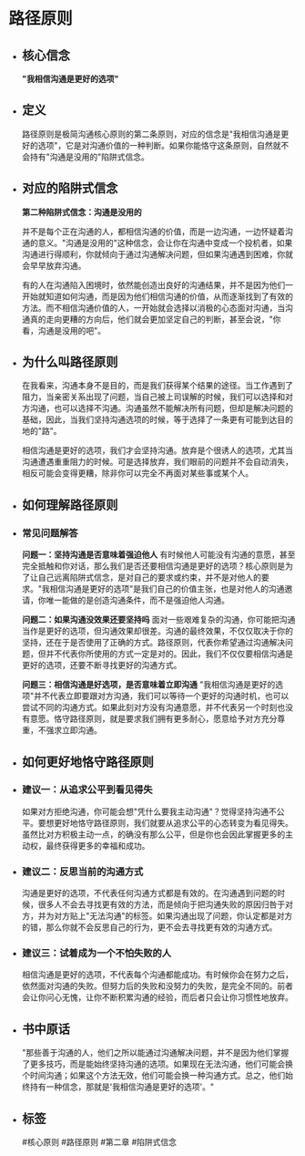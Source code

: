 # 路径原则
- ## 核心信念
  **"我相信沟通是更好的选项"**
- ## 定义
  路径原则是极简沟通核心原则的第二条原则，对应的信念是"我相信沟通是更好的选项"，它是对沟通价值的一种判断。如果你能恪守这条原则，自然就不会持有"沟通是没用的"陷阱式信念。
- ## 对应的陷阱式信念
  **第二种陷阱式信念：沟通是没用的**
  
  并不是每个正在沟通的人，都相信沟通的价值，而是一边沟通，一边怀疑着沟通的意义。"沟通是没用的"这种信念，会让你在沟通中变成一个投机者，如果沟通进行得顺利，你就倾向于通过沟通解决问题，但如果沟通遇到困难，你就会早早放弃沟通。
  
  有的人在沟通陷入困境时，依然能创造出良好的沟通结果，并不是因为他们一开始就知道如何沟通，而是因为他们相信沟通的价值，从而逐渐找到了有效的方法。而不相信沟通价值的人，一开始就会选择以消极的心态面对沟通，当沟通真的走向更糟的方向后，他们就会更加坚定自己的判断，甚至会说，"你看，沟通是没用的吧"。
- ## 为什么叫路径原则
  在我看来，沟通本身不是目的，而是我们获得某个结果的途径。当工作遇到了阻力，当亲密关系出现了问题，当自己被上司误解的时候，我们可以选择和对方沟通，也可以选择不沟通。沟通虽然不能解决所有问题，但却是解决问题的基础，因此，当我们坚持沟通选项的时候，等于选择了一条更有可能到达目的地的"路"。
  
  相信沟通是更好的选项，我们才会坚持沟通。放弃是个很诱人的选项，尤其当沟通遭遇重重阻力的时候。可是选择放弃，我们眼前的问题并不会自动消失，相反可能会变得更糟，除非你可以完全不再面对某些事或某个人。
- ## 如何理解路径原则
- ### 常见问题解答
  
  **问题一：坚持沟通是否意味着强迫他人**
  有时候他人可能没有沟通的意愿，甚至完全抵触和你对话，那么我们是否还要相信沟通是更好的选项？核心原则是为了让自己远离陷阱式信念，是对自己的要求或约束，并不是对他人的要求。"我相信沟通是更好的选项"是我们自己的价值主张，也是对他人的沟通邀请，你唯一能做的是创造沟通条件，而不是强迫他人沟通。
  
  **问题二：如果沟通没效果还要坚持吗**
  面对一些艰难复杂的沟通，你可能把沟通当作是更好的选项，但沟通效果却很差。沟通的最终效果，不仅仅取决于你的坚持，还在于是否使用了正确的方式。路径原则，代表你希望通过沟通解决问题，但并不代表你所使用的方式一定是对的。因此，我们不仅仅要相信沟通是更好的选项，还要不断寻找更好的沟通方式。
  
  **问题三：相信沟通是好选项，是否意味着立即沟通**
  "我相信沟通是更好的选项"并不代表立即要跟对方沟通，我们可以等待一个更好的沟通时机，也可以尝试不同的沟通方式。如果此刻对方没有沟通意愿，并不代表另一个时刻也没有意愿。恪守路径原则，就是要求我们拥有更多耐心，愿意给予对方充分尊重，不强求立即沟通。
- ## 如何更好地恪守路径原则
- ### 建议一：从追求公平到看见得失
  如果对方拒绝沟通，你可能会想"凭什么要我主动沟通"？觉得坚持沟通不公平。要想更好地恪守路径原则，我们就要从追求公平的心态转变为看见得失。虽然比对方积极主动一点，的确没有那么公平，但是你也会因此掌握更多的主动权，最终获得更多的幸福和成功。
- ### 建议二：反思当前的沟通方式
  沟通是更好的选项，不代表任何沟通方式都是有效的。在沟通遇到问题的时候，很多人不会去寻找更有效的方法，而是倾向于把沟通失败的原因归咎于对方，并为对方贴上"无法沟通"的标签。如果沟通出现了问题，你认定都是对方的错，那么你就不会反思自己的行为，更不会去寻找更有效的沟通方式。
- ### 建议三：试着成为一个不怕失败的人
  相信沟通是更好的选项，不代表每个沟通都能成功。有时候你会在努力之后，依然面对沟通的失败。但努力后的失败和没努力的失败，是完全不同的。前者会让你问心无愧，让你不断积累沟通的经验，而后者只会让你习惯性地放弃。
- ## 书中原话
  "那些善于沟通的人，他们之所以能通过沟通解决问题，并不是因为他们掌握了更多技巧，而是能始终坚持沟通的选项。如果现在无法沟通，他们可能会换个时间沟通；如果这个方法无效，他们可能会换一种沟通方式。总之，他们始终持有一种信念，那就是'我相信沟通是更好的选项'。"
- ## 标签
  #核心原则 #路径原则 #第二章 #陷阱式信念